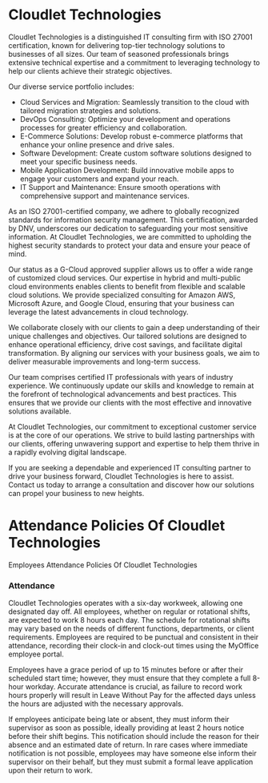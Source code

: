 # Cloudlet Technologies

Cloudlet Technologies is a distinguished IT consulting firm with ISO 27001 certification, known for delivering top-tier technology solutions to businesses of all sizes. Our team of seasoned professionals brings extensive technical expertise and a commitment to leveraging technology to help our clients achieve their strategic objectives.

Our diverse service portfolio includes:

* Cloud Services and Migration: Seamlessly transition to the cloud with tailored migration strategies and solutions.
* DevOps Consulting: Optimize your development and operations processes for greater efficiency and collaboration.
* E-Commerce Solutions: Develop robust e-commerce platforms that enhance your online presence and drive sales.
* Software Development: Create custom software solutions designed to meet your specific business needs.
* Mobile Application Development: Build innovative mobile apps to engage your customers and expand your reach.
* IT Support and Maintenance: Ensure smooth operations with comprehensive support and maintenance services.


As an ISO 27001-certified company, we adhere to globally recognized standards for information security management. This certification, awarded by DNV, underscores our dedication to safeguarding your most sensitive information. At Cloudlet Technologies, we are committed to upholding the highest security standards to protect your data and ensure your peace of mind.

Our status as a G-Cloud approved supplier allows us to offer a wide range of customized cloud services. Our expertise in hybrid and multi-public cloud environments enables clients to benefit from flexible and scalable cloud solutions. We provide specialized consulting for Amazon AWS, Microsoft Azure, and Google Cloud, ensuring that your business can leverage the latest advancements in cloud technology.

We collaborate closely with our clients to gain a deep understanding of their unique challenges and objectives. Our tailored solutions are designed to enhance operational efficiency, drive cost savings, and facilitate digital transformation. By aligning our services with your business goals, we aim to deliver measurable improvements and long-term success.

Our team comprises certified IT professionals with years of industry experience. We continuously update our skills and knowledge to remain at the forefront of technological advancements and best practices. This ensures that we provide our clients with the most effective and innovative solutions available.

At Cloudlet Technologies, our commitment to exceptional customer service is at the core of our operations. We strive to build lasting partnerships with our clients, offering unwavering support and expertise to help them thrive in a rapidly evolving digital landscape.

If you are seeking a dependable and experienced IT consulting partner to drive your business forward, Cloudlet Technologies is here to assist. Contact us today to arrange a consultation and discover how our solutions can propel your business to new heights.

# Attendance Policies Of Cloudlet Technologies

Employees Attendance Policies Of Cloudlet Technologies

### Attendance

Cloudlet Technologies operates with a six-day workweek, allowing one designated day off. All employees, whether on regular or rotational shifts, are expected to work 8 hours each day. The schedule for rotational shifts may vary based on the needs of different functions, departments, or client requirements. Employees are required to be punctual and consistent in their attendance, recording their clock-in and clock-out times using the MyOffice employee portal.

Employees have a grace period of up to 15 minutes before or after their scheduled start time; however, they must ensure that they complete a full 8-hour workday. Accurate attendance is crucial, as failure to record work hours properly will result in Leave Without Pay for the affected days unless the hours are adjusted with the necessary approvals.

If employees anticipate being late or absent, they must inform their supervisor as soon as possible, ideally providing at least 2 hours notice before their shift begins. This notification should include the reason for their absence and an estimated date of return. In rare cases where immediate notification is not possible, employees may have someone else inform their supervisor on their behalf, but they must submit a formal leave application upon their return to work.


